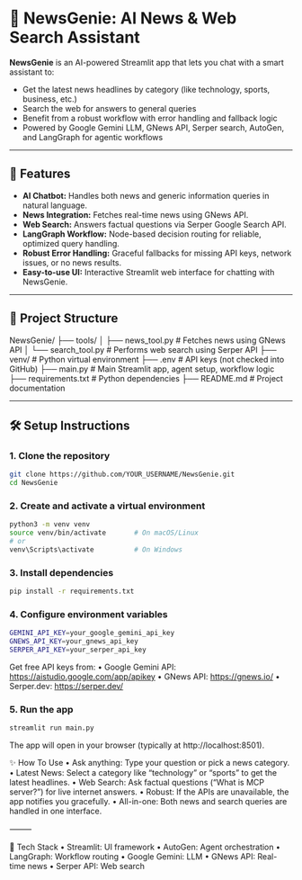 # 📰 NewsGenie: AI News & Web Search Assistant

**NewsGenie** is an AI-powered Streamlit app that lets you chat with a smart assistant to:
- Get the latest news headlines by category (like technology, sports, business, etc.)
- Search the web for answers to general queries
- Benefit from a robust workflow with error handling and fallback logic
- Powered by Google Gemini LLM, GNews API, Serper search, AutoGen, and LangGraph for agentic workflows

---

## 🚀 Features

- **AI Chatbot:** Handles both news and generic information queries in natural language.
- **News Integration:** Fetches real-time news using GNews API.
- **Web Search:** Answers factual questions via Serper Google Search API.
- **LangGraph Workflow:** Node-based decision routing for reliable, optimized query handling.
- **Robust Error Handling:** Graceful fallbacks for missing API keys, network issues, or no news results.
- **Easy-to-use UI:** Interactive Streamlit web interface for chatting with NewsGenie.

---

## 📂 Project Structure

NewsGenie/
├── tools/
│   ├── news_tool.py          # Fetches news using GNews API
│   └── search_tool.py        # Performs web search using Serper API
├── venv/                     # Python virtual environment
├── .env                      # API keys (not checked into GitHub)
├── main.py                   # Main Streamlit app, agent setup, workflow logic
├── requirements.txt          # Python dependencies
├── README.md                 # Project documentation


---

## 🛠️ Setup Instructions

### 1. **Clone the repository**
```bash
git clone https://github.com/YOUR_USERNAME/NewsGenie.git
cd NewsGenie
```

### 2. **Create and activate a virtual environment**
```bash
python3 -m venv venv
source venv/bin/activate       # On macOS/Linux
# or
venv\Scripts\activate          # On Windows
```

### 3. **Install dependencies**

```bash
pip install -r requirements.txt
```

### 4. **Configure environment variables**

```bash
GEMINI_API_KEY=your_google_gemini_api_key
GNEWS_API_KEY=your_gnews_api_key
SERPER_API_KEY=your_serper_api_key
```

Get free API keys from:
	•	Google Gemini API: https://aistudio.google.com/app/apikey
	•	GNews API: https://gnews.io/
	•	Serper.dev: https://serper.dev/

### 5. **Run the app**

```bash
streamlit run main.py
```
The app will open in your browser (typically at http://localhost:8501).

✨ How To Use
	•	Ask anything: Type your question or pick a news category.
	•	Latest News: Select a category like “technology” or “sports” to get the latest headlines.
	•	Web Search: Ask factual questions (“What is MCP server?”) for live internet answers.
	•	Robust: If the APIs are unavailable, the app notifies you gracefully.
	•	All-in-one: Both news and search queries are handled in one interface.

⸻

🧩 Tech Stack
	•	Streamlit: UI framework
	•	AutoGen: Agent orchestration
	•	LangGraph: Workflow routing
	•	Google Gemini: LLM
	•	GNews API: Real-time news
	•	Serper API: Web search
